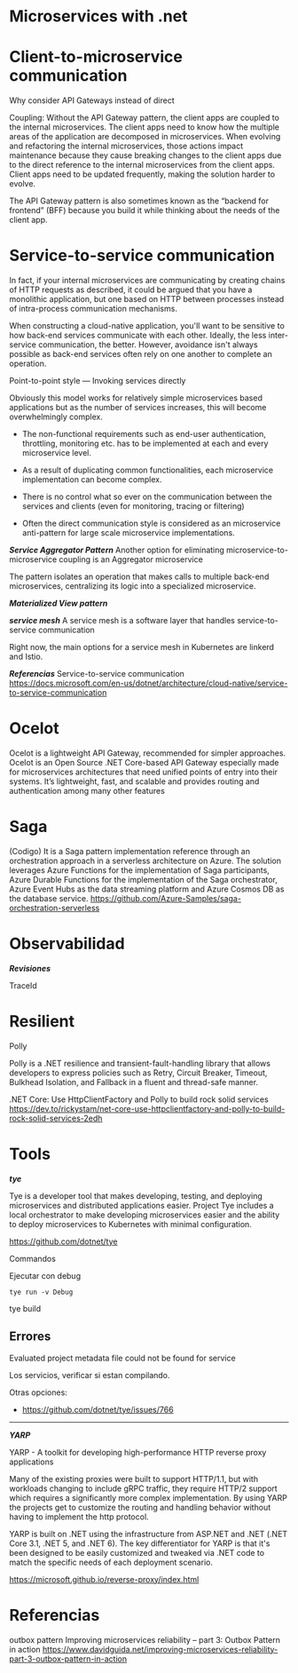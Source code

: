 # Microservices with .net 

# Client-to-microservice communication


Why consider API Gateways instead of direct 

Coupling: Without the API Gateway pattern, the client apps are coupled to the internal microservices. The client apps need to know how the multiple areas of the application are decomposed in microservices. When evolving and refactoring the internal microservices, those actions impact maintenance because they cause breaking changes to the client apps due to the direct reference to the internal microservices from the client apps. Client apps need to be updated frequently, making the solution harder to evolve.

The API Gateway pattern is also sometimes known as the “backend for frontend” (BFF) because you build it while thinking about the needs of the client app.




# Service-to-service communication


In fact, if your internal microservices are communicating by creating chains of HTTP requests as described, it could be argued that you have a monolithic application, but one based on HTTP between processes instead of intra-process communication mechanisms.


When constructing a cloud-native application, you'll want to be sensitive to how back-end services communicate with each other. Ideally, the less inter-service communication, the better. However, avoidance isn't always possible as back-end services often rely on one another to complete an operation.

Point-to-point style — Invoking services directly

Obviously this model works for relatively simple microservices based applications but as the number of services increases, this will become overwhelmingly complex.

- The non-functional requirements such as end-user authentication, throttling, monitoring etc. has to be implemented at each and every microservice level.
- As a result of duplicating common functionalities, each microservice implementation can become complex.
- There is no control what so ever on the communication between the services and clients (even for monitoring, tracing or filtering)

- Often the direct communication style is considered as an microservice anti-pattern for large scale microservice implementations.



***Service Aggregator Pattern***
Another option for eliminating microservice-to-microservice coupling is an Aggregator microservice

The pattern isolates an operation that makes calls to multiple back-end microservices, centralizing its logic into a specialized microservice.
 

***Materialized View pattern***



***service mesh***
A service mesh is a software layer that handles service-to-service communication

Right now, the main options for a service mesh in Kubernetes are linkerd and Istio.

***Referencias***
Service-to-service communication
https://docs.microsoft.com/en-us/dotnet/architecture/cloud-native/service-to-service-communication

# Ocelot

Ocelot is a lightweight API Gateway, recommended for simpler approaches. Ocelot is an Open Source .NET Core-based API Gateway especially made for microservices architectures that need unified points of entry into their systems. It’s lightweight, fast, and scalable and provides routing and authentication among many other features



# Saga

 

(Codigo) It is a Saga pattern implementation reference through an orchestration approach in a serverless architecture on Azure. The solution leverages Azure Functions for the implementation of Saga participants, Azure Durable Functions for the implementation of the Saga orchestrator, Azure Event Hubs as the data streaming platform and Azure Cosmos DB as the database service.
https://github.com/Azure-Samples/saga-orchestration-serverless


# Observabilidad

***Revisiones***

TraceId


# Resilient 

Polly 

Polly is a .NET resilience and transient-fault-handling library that allows developers to express policies such as Retry, Circuit Breaker, Timeout, Bulkhead Isolation, and Fallback in a fluent and thread-safe manner.


 .NET Core: Use HttpClientFactory and Polly to build rock solid services 
https://dev.to/rickystam/net-core-use-httpclientfactory-and-polly-to-build-rock-solid-services-2edh

# Tools


***tye***

Tye is a developer tool that makes developing, testing, and deploying microservices and distributed applications easier. Project Tye includes a local orchestrator to make developing microservices easier and the ability to deploy microservices to Kubernetes with minimal configuration.

https://github.com/dotnet/tye

Commandos

Ejecutar con debug

```
tye run -v Debug
```

tye build



Errores
----------


Evaluated project metadata file could not be found for service

Los servicios, verificar si estan compilando.

Otras opciones:
- https://github.com/dotnet/tye/issues/766

--------------------

***YARP***

YARP - A toolkit for developing high-performance HTTP reverse proxy applications

Many of the existing proxies were built to support HTTP/1.1, but with workloads changing to include gRPC traffic, they require HTTP/2 support which requires a significantly more complex implementation. By using YARP the projects get to customize the routing and handling behavior without having to implement the http protocol.

YARP is built on .NET using the infrastructure from ASP.NET and .NET (.NET Core 3.1, .NET 5, and .NET 6). The key differentiator for YARP is that it's been designed to be easily customized and tweaked via .NET code to match the specific needs of each deployment scenario.

https://microsoft.github.io/reverse-proxy/index.html

# Referencias

outbox pattern
Improving microservices reliability – part 3: Outbox Pattern in action
https://www.davidguida.net/improving-microservices-reliability-part-3-outbox-pattern-in-action


